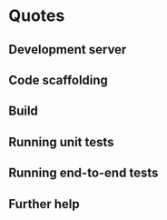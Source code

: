 # Quotes



## Development server


## Code scaffolding


## Build


## Running unit tests


## Running end-to-end tests



## Further help

